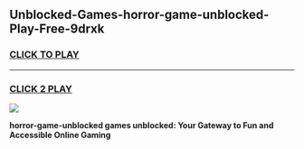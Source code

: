 
## Unblocked-Games-horror-game-unblocked-Play-Free-9drxk
<h3>
<a href="https://premium76.site?title=horror-game-unblocked&ref=21A">CLICK TO PLAY</a></h3>
<hr>

<h3>
<a href="https://premium76.site?title=horror-game-unblocked&ref=21A">CLICK 2 PLAY</a>
  
</h3>

<a href="https://premium76.site?title=horror-game-unblocked&ref=21A"><img src="https://clearcache.store/games.png"></a>


**horror-game-unblocked games unblocked: Your Gateway to Fun and Accessible Online Gaming**
